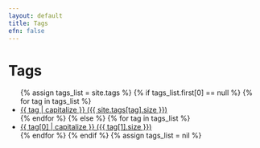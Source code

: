 ```yaml
---
layout: default
title: Tags
efn: false
---
```

<h1 class="page-heading">Tags</h1>
<ul>
{% assign tags_list = site.tags %}
  {% if tags_list.first[0] == null %}
    {% for tag in tags_list %}
      <li><a href="#{{ tag }}">{{ tag | capitalize }} ({{ site.tags[tag].size }})</a></li>
    {% endfor %}
  {% else %}
    {% for tag in tags_list %}
      <li><a href="tag/{{ tag[0] }}">{{ tag[0] | capitalize }} ({{ tag[1].size }})</a></li>
    {% endfor %}
  {% endif %}
{% assign tags_list = nil %}
</ul>
